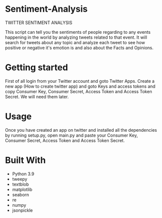 # Sentiment-Analysis
TWITTER SENTIMENT ANALYSIS


This script can tell you the sentiments of people regarding to any events happening in the world by analyzing tweets related to that event. It will search for tweets about any topic and analyze each tweet to see how positive or negative it's emotion is and also about the Facts and Opinions.

# Getting started
First of all login from your Twitter account and goto Twitter Apps. Create a new app (How to create twitter app) and goto Keys and access tokens and copy Consumer Key, Consumer Secret, Access Token and Access Token Secret. We will need them later.

# Usage
Once you have created an app on twitter and installed all the dependencies by running setup.py, open main.py and paste your Consumer Key, Consumer Secret, Access Token and Access Token Secret. 

# Built With
* Python 3.9
* tweepy
* textblob
* matplotlib
* seaborn
* re
* numpy
* jsonpickle
